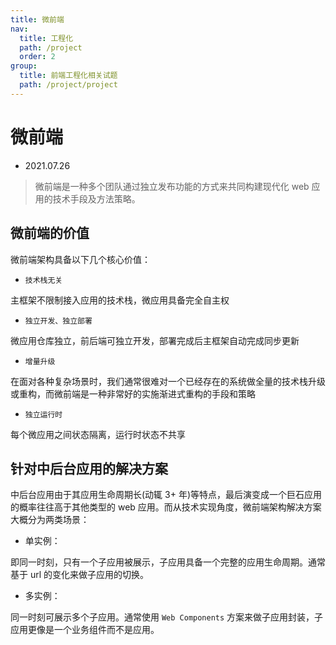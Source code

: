 ```yaml
---
title: 微前端
nav:
  title: 工程化
  path: /project
  order: 2
group:
  title: 前端工程化相关试题
  path: /project/project
---
```


# 微前端

- 2021.07.26

> 微前端是一种多个团队通过独立发布功能的方式来共同构建现代化 web 应用的技术手段及方法策略。

## 微前端的价值

微前端架构具备以下几个核心价值：

- `技术栈无关`

主框架不限制接入应用的技术栈，微应用具备完全自主权

- `独立开发、独立部署`

微应用仓库独立，前后端可独立开发，部署完成后主框架自动完成同步更新

- `增量升级`

在面对各种复杂场景时，我们通常很难对一个已经存在的系统做全量的技术栈升级或重构，而微前端是一种非常好的实施渐进式重构的手段和策略

- `独立运行时`

每个微应用之间状态隔离，运行时状态不共享

## 针对中后台应用的解决方案

中后台应用由于其应用生命周期长(动辄 3+ 年)等特点，最后演变成一个巨石应用的概率往往高于其他类型的 web 应用。而从技术实现角度，微前端架构解决方案大概分为两类场景：

- 单实例：

即同一时刻，只有一个子应用被展示，子应用具备一个完整的应用生命周期。通常基于 url 的变化来做子应用的切换。

- 多实例：

同一时刻可展示多个子应用。通常使用 `Web Components` 方案来做子应用封装，子应用更像是一个业务组件而不是应用。
